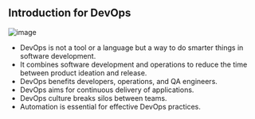 ## Introduction for DevOps

![image](https://github.com/whoami-anoint/DevOps/assets/72187543/2e14cd48-2eff-431d-a591-4ae089e1cf55)
- DevOps is not a tool or a language but a way to do smarter things in software development.
- It combines software development and operations to reduce the time between product ideation and release.
- DevOps benefits developers, operations, and QA engineers.
- DevOps aims for continuous delivery of applications.
- DevOps culture breaks silos between teams.
- Automation is essential for effective DevOps practices.

